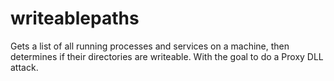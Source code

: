 # writeablepaths
Gets a list of all running processes and services on a machine, then determines if their directories are writeable. With the goal to do a Proxy DLL attack.
